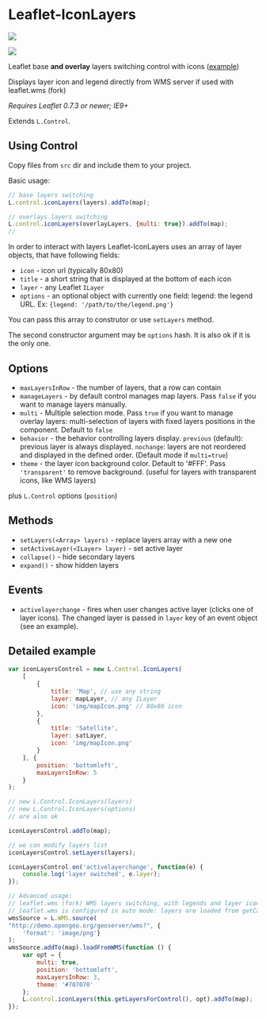 # Leaflet-IconLayers

![](demo.gif)

![](demo-multi1.gif)

Leaflet base **and overlay** layers switching control with icons ([example](https://Nicolasribot.github.com/Leaflet-IconLayers/examples))

Displays layer icon and legend directly from WMS server if used with leaflet.wms (fork)

*Requires Leaflet 0.7.3 or newer; IE9+*

Extends `L.Control`.

## Using Control

Copy files from `src` dir and include them to your project.

Basic usage:

```javascript
// base layers switching
L.control.iconLayers(layers).addTo(map);

// overlays layers switching
L.control.iconLayers(overlayLayers, {multi: true}).addTo(map);
// 
```

In order to interact with layers Leaflet-IconLayers uses an array of layer objects, that have following fields:
- `icon` - icon url (typically 80x80)
- `title` - a short string that is displayed at the bottom of each icon
- `layer` - any Leaflet `ILayer`
- `options` - an optional object with currently one field: legend: the legend URL. Ex: `{legend: '/path/to/the/legend.png'}`


You can pass this array to construtor or use `setLayers` method.

The second constructor argument may be `options` hash. It is also ok if it is the only one.

## Options

- `maxLayersInRow` - the number of layers, that a row can contain
- `manageLayers` - by default control manages map layers. Pass `false` if you want to manage layers manually.
- `multi` - Multiple selection mode. Pass `true` if you want to manage overlay layers: multi-selection of layers with fixed layers positions in the component. Default to `false`
- `behavior` - the behavior controlling layers display. `previous` (default): previous layer is always displayed. `nochange`: layers are not reordered and displayed in the defined order. (Default mode if `multi=true`)
- `theme` - the layer icon background color. Default to '#FFF'. Pass `'transparent'` to remove background. (useful for layers with transparent icons, like WMS layers)

plus `L.Control` options (`position`)

## Methods

- `setLayers(<Array> layers)` - replace layers array with a new one
- `setActiveLayer(<ILayer> layer)` - set active layer
- `collapse()` - hide secondary layers
- `expand()` - show hidden layers

## Events

- `activelayerchange` - fires when user changes active layer (clicks one of layer icons). The changed layer is passed in `layer` key of an event object (see an example).

## Detailed example
```javascript
var iconLayersControl = new L.Control.IconLayers(
    [
        {
            title: 'Map', // use any string
            layer: mapLayer, // any ILayer
            icon: 'img/mapIcon.png' // 80x80 icon
        },
        {
            title: 'Satellite',
            layer: satLayer,
            icon: 'img/mapIcon.png'
        }
    ], {
        position: 'bottomleft',
        maxLayersInRow: 5
    }
);

// new L.Control.IconLayers(layers)
// new L.Control.IconLayers(options)
// are also ok

iconLayersControl.addTo(map);

// we can modify layers list
iconLayersControl.setLayers(layers);

iconLayersControl.on('activelayerchange', function(e) {
    console.log('layer switched', e.layer);
});

// Advanced usage: 
// leaflet.wms (fork) WMS layers switching, with legends and layer icons available from WMS server.
// leaflet.wms is configured in auto mode: layers are loaded from getCapabilities WMS request
wmsSource = L.WMS.source(
"http://demo.opengeo.org/geoserver/wms?", {
    'format': 'image/png'}
);
wmsSource.addTo(map).loadFromWMS(function () {
    var opt = {
        multi: true,
        position: 'bottomleft',
        maxLayersInRow: 3,
        theme: '#707070'
    };
    L.control.iconLayers(this.getLayersForControl(), opt).addTo(map);
});
```
